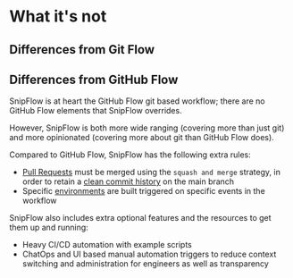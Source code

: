 # What it's not

## Differences from Git Flow

## Differences from GitHub Flow

SnipFlow is at heart the GitHub Flow git based workflow; there are no GitHub Flow elements that SnipFlow overrides.

However, SnipFlow is both more wide ranging (covering more than just git) and more opinionated (covering more about git than GitHub Flow does).

Compared to GitHub Flow, SnipFlow has the following extra rules:

- [Pull Requests](./how-it-works.md#pull-requests) must be merged using the `squash and merge` strategy, in order to retain a [clean commit history](./benefits.md#clean-versioning) on the main branch
- Specific [environments](./how-it-works.md#environments) are built triggered on specific events in the workflow

SnipFlow also includes extra optional features and the resources to get them up and running:

- Heavy CI/CD automation with example scripts
- ChatOps and UI based manual automation triggers to reduce context switching and administration for engineers as well as transparency
